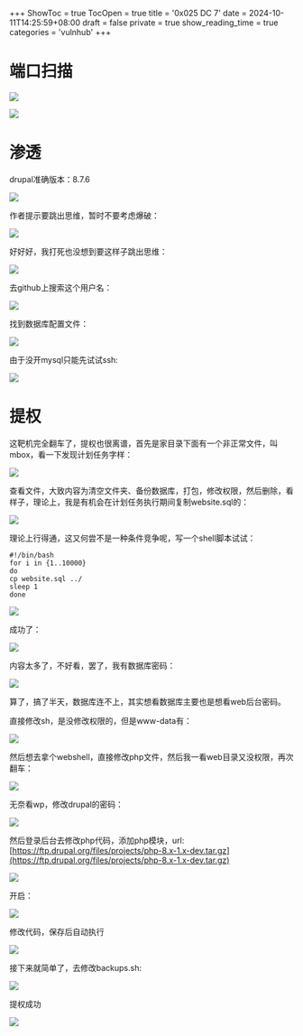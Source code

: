 +++
ShowToc = true
TocOpen = true
title = '0x025 DC 7'
date = 2024-10-11T14:25:59+08:00
draft = false
private = true
show_reading_time = true
categories = 'vulnhub'
+++



# 端口扫描

![](/vulnhub_img/WEBRESOURCEf727e4cac6c3d940ff1aac06aee664de截图.png)

![](/vulnhub_img/WEBRESOURCEb1527c0ea7168f2d51b2b4158dbdef95截图.png)

# 渗透

drupal准确版本：8.7.6

![](/vulnhub_img/WEBRESOURCEec78e70ad5fb9066201f86fcb6670d09截图.png)

作者提示要跳出思维，暂时不要考虑爆破：

![](/vulnhub_img/WEBRESOURCEdd2f715a6719ccd40c398f1c8e8f3d29截图.png)

好好好，我打死也没想到要这样子跳出思维：

![](/vulnhub_img/WEBRESOURCEab409d8569bbf0be265dec29e302b3cc截图.png)

去github上搜索这个用户名：

![](/vulnhub_img/WEBRESOURCE33bc1bb7046a8a01c3a3f49fd9a83492截图.png)

找到数据库配置文件：

![](/vulnhub_img/WEBRESOURCE86d8cd1aaa55eb57dce4b0a56835951b截图.png)

由于没开mysql只能先试试ssh:

![](/vulnhub_img/WEBRESOURCE03be98d809d2fee2455fe3e35f824801截图.png)

# 提权

这靶机完全翻车了，提权也很离谱，首先是家目录下面有一个非正常文件，叫mbox，看一下发现计划任务字样：

![](/vulnhub_img/WEBRESOURCE6f02ef6140f51f973af2b9c13baa45f9截图.png)

查看文件，大致内容为清空文件夹、备份数据库，打包，修改权限，然后删除，看样子，理论上，我是有机会在计划任务执行期间复制website.sql的：

![](/vulnhub_img/WEBRESOURCEca2b9c1242fcf271a8ced0c5ac391cb0截图.png)

理论上行得通，这又何尝不是一种条件竞争呢，写一个shell脚本试试：

```
#!/bin/bash
for i in {1..10000}
do
cp website.sql ../
sleep 1
done
```

![](/vulnhub_img/WEBRESOURCE43db16261b1ad56453179eb10c637a2d截图.png)

成功了：

![](/vulnhub_img/WEBRESOURCEd7978a4fa5cdc3e0f9f8b595f6ce2070截图.png)

内容太多了，不好看，罢了，我有数据库密码：

![](/vulnhub_img/WEBRESOURCE37df18db587e342de64ce78e622add64截图.png)

算了，搞了半天，数据库连不上，其实想看数据库主要也是想看web后台密码。

直接修改sh，是没修改权限的，但是www-data有：

![](/vulnhub_img/WEBRESOURCE8ea968f9eea505d4490c874a11b9e524截图.png)

然后想去拿个webshell，直接修改php文件，然后我一看web目录又没权限，再次翻车：

![](/vulnhub_img/WEBRESOURCEf590a498ceac7ef7236b8a3eabc3e812截图.png)

无奈看wp，修改drupal的密码：

![](/vulnhub_img/WEBRESOURCE31551ab625f010a14b5ea0523d34e834截图.png)

然后登录后台去修改php代码，添加php模块，url:[https://ftp.drupal.org/files/projects/php-8.x-1.x-dev.tar.gz](https://ftp.drupal.org/files/projects/php-8.x-1.x-dev.tar.gz)

![](/vulnhub_img/WEBRESOURCE9ab714f997ac369e289c6522fcb98f19截图.png)

开启：

![](/vulnhub_img/WEBRESOURCE89cd5def2f6b4dab07b0e8f878cc692e截图.png)

修改代码，保存后自动执行

![](/vulnhub_img/WEBRESOURCEed66d330641168e2fb32801784958155截图.png)

接下来就简单了，去修改backups.sh:

![](/vulnhub_img/WEBRESOURCE86fa57d0dbcfdb7510829afcefedd13a截图.png)

提权成功

![](/vulnhub_img/WEBRESOURCEb4845c1f380ee67fa06bb5a75a430cd1截图.png)